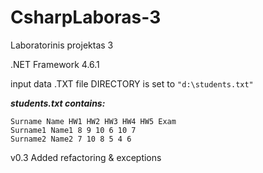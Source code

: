 # CsharpLaboras-3
Laboratorinis projektas 3

.NET Framework 4.6.1

input data .TXT file DIRECTORY is set to ```"d:\students.txt"```

***students.txt contains:***
```
Surname Name HW1 HW2 HW3 HW4 HW5 Exam
Surname1 Name1 8 9 10 6 10 7
Surname2 Name2 7 10 8 5 4 6
```

v0.3 Added refactoring & exceptions
